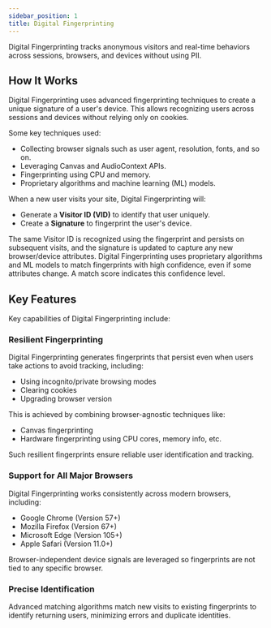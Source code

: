 ```yaml
---
sidebar_position: 1
title: Digital Fingerprinting
---
```


Digital Fingerprinting tracks anonymous visitors and real-time behaviors across sessions, browsers, and devices without using PII.

## How It Works

Digital Fingerprinting uses advanced fingerprinting techniques to create a unique signature of a user's device. This allows recognizing users across sessions and devices without relying only on cookies.

Some key techniques used:

- Collecting browser signals such as user agent, resolution, fonts, and so on.
- Leveraging Canvas and AudioContext APIs.
- Fingerprinting using CPU and memory.
- Proprietary algorithms and machine learning (ML) models.

When a new user visits your site, Digital Fingerprinting will:

- Generate a **Visitor ID (VID)** to identify that user uniquely.
- Create a **Signature** to fingerprint the user's device.

The same Visitor ID is recognized using the fingerprint and persists on subsequent visits, and the signature is updated to capture any new browser/device attributes. Digital Fingerprinting uses proprietary algorithms and ML models to match fingerprints with high confidence, even if some attributes change. A match score indicates this confidence level.

## Key Features

Key capabilities of Digital Fingerprinting include:

### Resilient Fingerprinting

Digital Fingerprinting generates fingerprints that persist even when users take actions to avoid tracking, including:

- Using incognito/private browsing modes
- Clearing cookies
- Upgrading browser version

This is achieved by combining browser-agnostic techniques like:

- Canvas fingerprinting
- Hardware fingerprinting using CPU cores, memory info, etc.

Such resilient fingerprints ensure reliable user identification and tracking.

### Support for All Major Browsers

Digital Fingerprinting works consistently across modern browsers, including:

- Google Chrome (Version 57+)
- Mozilla Firefox (Version 67+)
- Microsoft Edge (Version 105+)
- Apple Safari (Version 11.0+)

Browser-independent device signals are leveraged so fingerprints are not tied to any specific browser.

### Precise Identification

Advanced matching algorithms match new visits to existing fingerprints to identify returning users, minimizing errors and duplicate identities.
